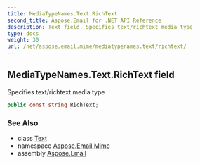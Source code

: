 ```yaml
---
title: MediaTypeNames.Text.RichText
second_title: Aspose.Email for .NET API Reference
description: Text field. Specifies text/richtext media type
type: docs
weight: 30
url: /net/aspose.email.mime/mediatypenames.text/richtext/
---
```

## MediaTypeNames.Text.RichText field

Specifies text/richtext media type

```csharp
public const string RichText;
```

### See Also

* class [Text](../)
* namespace [Aspose.Email.Mime](../../mediatypenames.text/)
* assembly [Aspose.Email](../../../)


